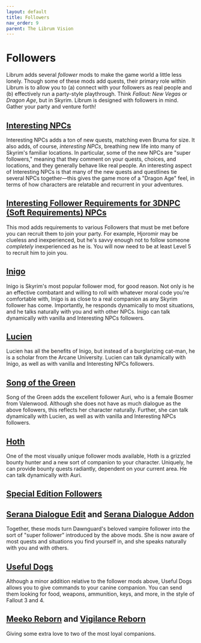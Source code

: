 ```yaml
---
layout: default
title: Followers
nav_order: 9
parent: The Librum Vision
---
```

# Followers

Librum adds several *follower* mods to make the game world a little less lonely. Though some of these mods add quests, their primary role within Librum is to allow you to (a) connect with your followers as real people and (b) effectively run a party-style playthrough. Think *Fallout: New Vegas* or *Dragon Age*, but in Skyrim. Librum is designed with followers in mind. Gather your party and venture forth!

## [Interesting NPCs](https://www.nexusmods.com/skyrimspecialedition/mods/29194)

Interesting NPCs adds a ton of new quests, matching even Bruma for size. It also adds, of course, *interesting NPCs*, breathing new life into many of Skyrim's familiar locations. In particular, some of the new NPCs are "super followers," meaning that they comment on your quests, choices, and locations, and they generally behave like real people. An interesting aspect of Interesting NPCs is that many of the new quests and questlines tie several NPCs together—this gives the game more of a "Dragon Age" feel, in terms of how characters are relatable and recurrent in your adventures.

## [Interesting Follower Requirements for 3DNPC (Soft Requirements) NPCs](https://www.nexusmods.com/skyrimspecialedition/mods/45646)

This mod adds requirements to various Followers that must be met before you can recruit them to join your party. For example, Hjoromir may be clueless and inexperienced, but he's savvy enough not to follow someone *completely* inexperienced as he is. You will now need to be at least Level 5 to recruit him to join you.

## [Inigo](https://www.nexusmods.com/skyrimspecialedition/mods/1461)

Inigo is Skyrim's most popular follower mod, for good reason. Not only is he an effective combatant and willing to roll with whatever moral code you're comfortable with, Inigo is as close to a real companion as any Skyrim follower has come. Importantly, he responds dynamically to most situations, and he talks naturally with you and with other NPCs. Inigo can talk dynamically with vanilla and Interesting NPCs followers.

## [Lucien](https://www.nexusmods.com/skyrimspecialedition/mods/20035)

Lucien has all the benefits of Inigo, but instead of a burglarizing cat-man, he is a scholar from the Arcane University. Lucien can talk dynamically with Inigo, as well as with vanilla and Interesting NPCs followers.

## [Song of the Green](https://www.nexusmods.com/skyrimspecialedition/mods/11278)

Song of the Green adds the excellent follower Auri, who is a female Bosmer from Valenwood. Although she does not have as much dialogue as the above followers, this reflects her character naturally. Further, she can talk dynamically with Lucien, as well as with vanilla and Interesting NPCs followers.

## [Hoth](https://www.nexusmods.com/skyrimspecialedition/mods/16137)

One of the most visually unique follower mods available, Hoth is a grizzled bounty hunter and a new sort of companion to your character. Uniquely, he can provide bounty quests radiantly, dependent on your current area. He can talk dynamically with Auri.

## [Special Edition Followers](https://www.nexusmods.com/skyrimspecialedition/mods/7622)

## [Serana Dialogue Edit](https://www.nexusmods.com/skyrimspecialedition/mods/16222) and [Serana Dialogue Addon](https://www.nexusmods.com/skyrimspecialedition/mods/32161)

Together, these mods turn Dawnguard's beloved vampire follower into the sort of "super follower" introduced by the above mods. She is now aware of most quests and situations you find yourself in, and she speaks naturally with you and with others.

## [Useful Dogs](https://www.nexusmods.com/skyrimspecialedition/mods/1666)

Although a minor addition relative to the follower mods above, Useful Dogs allows you to give commands to your canine companion. You can send them looking for food, weapons, ammunition, keys, and more, in the style of Fallout 3 and 4.

## [Meeko Reborn](https://www.nexusmods.com/skyrimspecialedition/mods/17572) and [Vigilance Reborn](https://www.nexusmods.com/skyrimspecialedition/mods/17571)

Giving some extra love to two of the most loyal companions.
